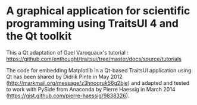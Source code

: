 A graphical application for scientific programming using TraitsUI 4 and the Qt toolkit
======================================================================================

This a Qt adaptation of Gael Varoquaux's tutorial :
https://github.com/enthought/traitsui/tree/master/docs/source/tutorials

The code for embedding Matplotlib in a Qt-based TraitsUI application using Qt has been shared by Didrik Pinte in May 2012 (http://markmail.org/message/z3hnoqruk56g2bje) and adapted and tested to work with PySide from Anaconda by Pierre Haessig in March 2014 (https://gist.github.com/pierre-haessig/9838326).

